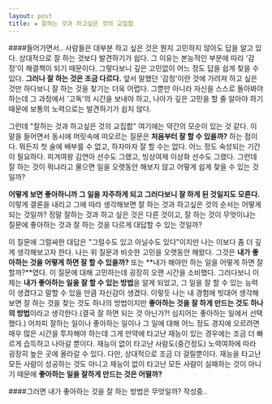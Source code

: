 ```yaml
---
layout: post
title: ✚ 잘하는 것과 하고싶은 것의 교집합
---
```

####들어가면서..
사람들은 대부분 하고 싶은 것은 뭔지 고민하지 않아도 답을 알고 있다. 상대적으로 잘 하는 것보다 발견하기가 쉽다. 그 이유는 본능적인 부분에 따라 '감정'이 해결책이 되기 때문이다. 그렇다보니 깊은 고민없이 어느 정도 답을 쉽게 찾을 수 있다. **그러나 잘 하는 것은 조금 다르다.** 앞서 말했던 '감정'이란 것에 가려져 하고 싶은 것만 하다보니 잘 하는 것을 찾기는 더욱 어렵다. 그뿐만 아니라 자신을 스스로 돌아봐야 하는데 그 과정에서 '고독'의 시간을 보내야 하고, 나아가 깊은 고민을 할 줄 알아야 하기 때문에 보통의 노력으로는 발견하기가 쉽지 않다.

그런데 "잘하는 것과 하고싶은 것의 교집합" 여기에는 약간의 모순이 있는 것 같다. 이 말을 들어면서 동시에 머릿속에 떠오르는 질문은 **처음부터 잘 할 수 있을까?** 하는 점이다. 뭐든지 첫 술에 배부를 수 없고, 하자마자 잘 할 수는 없다. 어느 정도 숙성되는 기간이 필요하다. 피겨여왕 김연아 선수도 그랬고, 빙상여제 이상화 선수도 그랬다. 그런데 잘 하는 것이 뭐냐라고 물으면 일을 오랫동안 해보지 않고 어떻게 쉽게 찾을 수 있는 것일까?

**어떻게 보면 좋아하니까 그 일을 자주하게 되고 그러다보니 잘 하게 된 것일지도 모른다.** 이렇게 결론을 내리고 그에 따라 생각해보면 잘 하는 것과 하고싶은 것의 순서는 어떻게 되는 것일까? 정말 잘하는 것과 하고 싶은 것은 다른 것이고, 잘 하는 것이 무엇이냐는 질문에 좋아하는 것과 잘 하는 것을 다르게 대답할 수 있는 것일까?

이 질문에 그럴싸한 대답은 "그럴수도 있고 아닐수도 있다"이지만 나는 이보다 좀 더 깊게 생각해보고자 한다. 나는 위 질문과 비슷한 고민을 오랫동안 해왔다. 그것은 **내가 좋아하는 것을 어떻게 하면 잘 할 수 있을까?** 또는 **내가 해야만 하는 일을 어떻게 하면 잘 할까?**였다. 이 질문에 대해 고민하는데 굉장히 오랜 시간을 소비했다. 그러다보니 이제는 **내가 좋아하는 일을 잘 할 수 있는 방법**을 알게 되었고, 그 일을 잘 할 수 있는 능력이 생겼다고 말할 수 있을 만큼 자신감이 생겼다. 이렇듯 나는 내 경험에 빗대어 생각해보면 잘 하는 것을 찾는 것도 하나의 방법이지만 **좋아하는 것을 잘 하게 만드는 것도 하나의 방법**이라고 생각한다.(결국 잘 하면 되는 것 아닌가?! 심지어는 좋아하는 일에서 선택했다.) 어차피 잘하는 일이나 좋아하는 일이나 그 일에 대해 어느 정도 경지에 오르려면 매우 많은 시간을 투자해야 하는데 그게 만약에 타고난 재능이 있는 경우에는 조금 더 빠르게 습득하고 나아갈 뿐이다. 재능이 없이 타고난 사람도(중간정도) 노력여하에 따라 굉장히 높은 곳에 올라갈 수 있다. 다만, 상대적으로 조금 더 걸릴뿐이다. 재능을 타고난 모든 사람이 성공하는 것도 아니고 재능이 없이 타고난 모든 사람이 실패하는 것이 아니기 때문에 **좋아하는 일을 잘하게 만드는 것은 어떨까?**

####그러면 내가 좋아하는 것을 잘 하는 방법은 무엇일까? 
작성중..